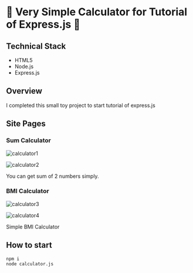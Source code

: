 # 🎈 Very Simple Calculator for Tutorial of Express.js 🎈

## Technical Stack

- HTML5
- Node.js
- Express.js

## Overview

I completed this small toy project to start tutorial of express.js

## Site Pages
### Sum Calculator
![calculator1](https://user-images.githubusercontent.com/72008909/207607920-96e48d7e-f762-4757-b0c8-fc4a5bff4d9d.png)

![calculator2](https://user-images.githubusercontent.com/72008909/207607938-8ae1d088-dd16-4d8e-a9e9-0b4f33db5346.png)

You can get sum of 2 numbers simply.

### BMI Calculator

![calculator3](https://user-images.githubusercontent.com/72008909/207608046-775f53cc-b791-484c-9d6d-d06cf9c16342.png)

![calculator4](https://user-images.githubusercontent.com/72008909/207608055-5be4d3a2-4404-460e-a9e5-8345fe703578.png)

Simple BMI Calculator

## How to start

```
npm i
node calculator.js
```
